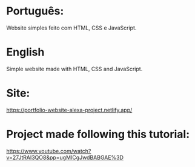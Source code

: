 # Português:
Website simples feito com HTML, CSS e JavaScript.

# English
Simple website made with HTML, CSS and JavaScript.

# Site:
https://portfolio-website-alexa-project.netlify.app/

# Project made following this tutorial: 

https://www.youtube.com/watch?v=27JtRAI3QO8&pp=ugMICgJwdBABGAE%3D
